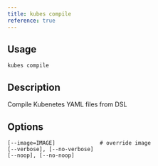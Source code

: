 ```yaml
---
title: kubes compile
reference: true
---
```


## Usage

    kubes compile

## Description

Compile Kubenetes YAML files from DSL


## Options

```
[--image=IMAGE]              # override image
[--verbose], [--no-verbose]  
[--noop], [--no-noop]        
```

